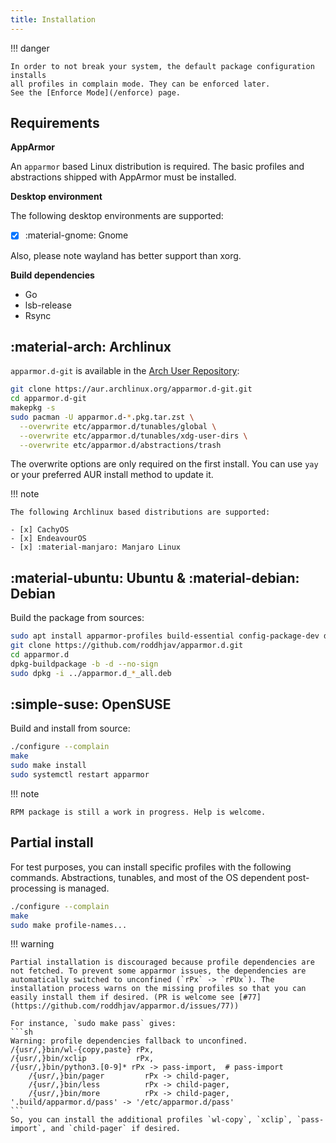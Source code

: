 ```yaml
---
title: Installation
---
```


!!! danger

    In order to not break your system, the default package configuration installs
    all profiles in complain mode. They can be enforced later.
    See the [Enforce Mode](/enforce) page.

## Requirements

**AppArmor**

An `apparmor` based Linux distribution is required. The basic profiles and
abstractions shipped with AppArmor must be installed.

**Desktop environment**

The following desktop environments are supported:

  - [x] :material-gnome: Gnome

Also, please note wayland has better support than xorg.

**Build dependencies**

* Go
* lsb-release
* Rsync

## :material-arch: Archlinux

`apparmor.d-git` is available in the [Arch User Repository][aur]:
```sh
git clone https://aur.archlinux.org/apparmor.d-git.git
cd apparmor.d-git
makepkg -s
sudo pacman -U apparmor.d-*.pkg.tar.zst \
  --overwrite etc/apparmor.d/tunables/global \
  --overwrite etc/apparmor.d/tunables/xdg-user-dirs \
  --overwrite etc/apparmor.d/abstractions/trash
```

The overwrite options are only required on the first install. You can use `yay`
or your preferred AUR install method to update it.

!!! note

    The following Archlinux based distributions are supported:

    - [x] CachyOS
    - [x] EndeavourOS
    - [x] :material-manjaro: Manjaro Linux


## :material-ubuntu: Ubuntu & :material-debian: Debian


Build the package from sources:
```sh
sudo apt install apparmor-profiles build-essential config-package-dev debhelper golang-go rsync git
git clone https://github.com/roddhjav/apparmor.d.git
cd apparmor.d
dpkg-buildpackage -b -d --no-sign
sudo dpkg -i ../apparmor.d_*_all.deb
```


## :simple-suse: OpenSUSE

Build and install from source:
```sh
./configure --complain
make
sudo make install
sudo systemctl restart apparmor
```

!!! note

    RPM package is still a work in progress. Help is welcome.


## Partial install

For test purposes, you can install specific profiles with the following commands.
Abstractions, tunables, and most of the OS dependent post-processing is managed.

```sh
./configure --complain
make
sudo make profile-names...
```

!!! warning

    Partial installation is discouraged because profile dependencies are not fetched. To prevent some apparmor issues, the dependencies are automatically switched to unconfined (`rPx` -> `rPUx`). The installation process warns on the missing profiles so that you can easily install them if desired. (PR is welcome see [#77](https://github.com/roddhjav/apparmor.d/issues/77))

    For instance, `sudo make pass` gives:
    ```sh
    Warning: profile dependencies fallback to unconfined.
    /{usr/,}bin/wl-{copy,paste} rPx,
    /{usr/,}bin/xclip           rPx,
    /{usr/,}bin/python3.[0-9]* rPx -> pass-import,  # pass-import
        /{usr/,}bin/pager         rPx -> child-pager,
        /{usr/,}bin/less          rPx -> child-pager,
        /{usr/,}bin/more          rPx -> child-pager,
    '.build/apparmor.d/pass' -> '/etc/apparmor.d/pass'
    ```
    So, you can install the additional profiles `wl-copy`, `xclip`, `pass-import`, and `child-pager` if desired.

[aur]: https://aur.archlinux.org/packages/apparmor.d-git
[repo]: https://repo.pujol.io/
[keys]: https://repo.pujol.io/gpgkey
